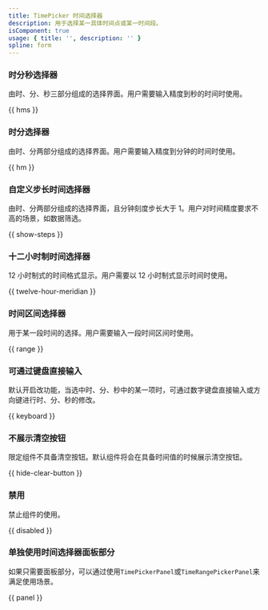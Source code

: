 ```yaml
---
title: TimePicker 时间选择器
description: 用于选择某一具体时间点或某一时间段。
isComponent: true
usage: { title: '', description: '' }
spline: form
---
```


### 时分秒选择器

由时、分、秒三部分组成的选择界面。用户需要输入精度到秒的时间时使用。

{{ hms }}

### 时分选择器

由时、分两部分组成的选择界面。用户需要输入精度到分钟的时间时使用。

{{ hm }}

### 自定义步长时间选择器

由时、分两部分组成的选择界面，且分钟刻度步长大于 1。用户对时间精度要求不高的场景，如数据筛选。

{{ show-steps }}

### 十二小时制时间选择器

12 小时制式的时间格式显示。用户需要以 12 小时制式显示时间时使用。

{{ twelve-hour-meridian }}

### 时间区间选择器

用于某一段时间的选择。用户需要输入一段时间区间时使用。

{{ range }}

### 可通过键盘直接输入

默认开启改功能，当选中时、分、秒中的某一项时，可通过数字键盘直接输入或方向键进行时、分、秒的修改。

{{ keyboard }}

### 不展示清空按钮

限定组件不具备清空按钮。默认组件将会在具备时间值的时候展示清空按钮。

{{ hide-clear-button }}

### 禁用

禁止组件的使用。

{{ disabled }}

### 单独使用时间选择器面板部分

如果只需要面板部分，可以通过使用`TimePickerPanel`或`TimeRangePickerPanel`来满足使用场景。

{{ panel }}
